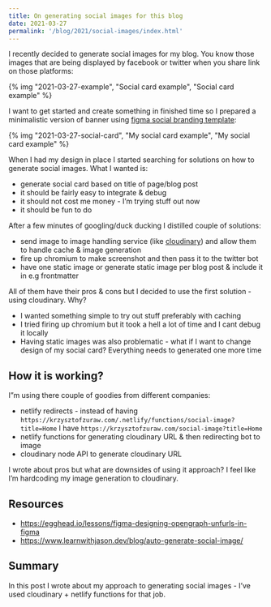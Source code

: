 ```yaml
---
title: On generating social images for this blog
date: 2021-03-27
permalink: '/blog/2021/social-images/index.html'
---
```


I recently decided to generate social images for my blog. You know those images that are being displayed by facebook or twitter when you share link on those platforms:

{% img "2021-03-27-example", "Social card example", "Social card example" %}

I want to get started and create something in finished time so I prepared a minimalistic version of banner using [figma social branding template](https://www.figma.com/community/file/820337605519256142):

{% img "2021-03-27-social-card", "My social card example", "My social card example" %}

When I had my design in place I started searching for solutions on how to generate social images. What I wanted is:

- generate social card based on title of page/blog post
- it should be fairly easy to integrate & debug
- it should not cost me money - I’m trying stuff out now
- it should be fun to do

After a few minutes of googling/duck ducking I distilled couple of solutions:

- send image to image handling service (like [cloudinary](https://cloudinary.com)) and allow them to handle cache & image generation
- fire up chromium to make screenshot and then pass it to the twitter bot
- have one static image or generate static image per blog post & include it in e.g frontmatter

All of them have their pros & cons but I decided to use the first solution - using cloudinary. Why?

- I wanted something simple to try out stuff preferably with caching
- I tried firing up chromium but it took a hell a lot of time and I cant debug it locally
- Having static images was also problematic - what if I want to change design of my social card? Everything needs to generated one more time

## How it is working?

I”m using there couple of goodies from different companies:

- netlify redirects - instead of having `https://krzysztofzuraw.com/.netlify/functions/social-image?title=Home` I have `https://krzysztofzuraw.com/social-image?title=Home`
- netlify functions for generating cloudinary URL & then redirecting bot to image
- cloudinary node API to generate cloudinary URL

I wrote about pros but what are downsides of using it approach? I feel like I’m hardcoding my image generation to cloudinary.

## Resources

- https://egghead.io/lessons/figma-designing-opengraph-unfurls-in-figma
- https://www.learnwithjason.dev/blog/auto-generate-social-image/

## Summary

In this post I wrote about my approach to generating social images - I’ve used cloudinary + netlify functions for that job.
